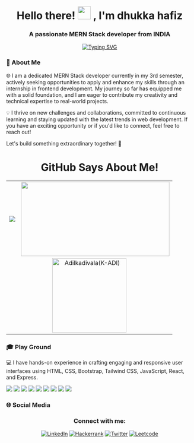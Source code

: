 <h1 align="center">
  Hello there! 
  <img src="https://media.giphy.com/media/hvRJCLFzcasrR4ia7z/giphy.gif" width="35">
  , I'm dhukka hafiz
</h1>
<h3 align="center">A passionate MERN Stack developer from INDIA</h3>

<p align="center">
  <a href="https://github.com/adilkadivala"><img src="https://readme-typing-svg.demolab.com?font=Freeman&size=40&duration=3000&pause=900&color=36C2CE&center=true&vCenter=true&random=false&width=600&height=60&lines=MERN+Stack+Developer%2C;NODE+Backend+Developer%2C;React+FrontEnd+Developer%2C;Passionate+Programmer%2C;Love+to+Learn+New+Stuff%2C" alt="Typing SVG" /></a>
</p>

<h3 align="left"> 🚀 About Me</h3>

🌐 I am a dedicated MERN Stack developer currently in my 3rd semester, actively seeking opportunities to apply and enhance my skills through an internship in frontend development. My journey so far has equipped me with a solid foundation, and I am eager to contribute my creativity and technical expertise to real-world projects.

💡 I thrive on new challenges and collaborations, committed to continuous learning and staying updated with the latest trends in web development. If you have an exciting opportunity or if you'd like to connect, feel free to reach out!

Let's build something extraordinary together! 🚀

<h1 align="center">GitHub Says About Me!</h1>

<table align="center">
  <tr>
    <td>
      <a href="https://github.com/adilkadivala">
  <img align="center" src="https://github-readme-stats.vercel.app/api?username=adilkadivala&show_icons=true&theme=dracula&private=true&include_all_commits=true" />
</a>
    </td>
    <td>
      <a href="https://github.com/adilkadivala">
        <img align="center" src="https://github-readme-stats.vercel.app/api/top-langs/?username=adilkadivala&hide=jupyter%20notebook,css&layout=compact&theme=dracula" width="400" height="200"/>
      </a>
    </td>
  </tr>
  <tr>
    <td colspan="2" align="center">
      <img height="200" src="https://github-readme-streak-stats.herokuapp.com/?user=adilkadivala&theme=dark&background=0d1117&date_format=M%20j%5B%2C%20Y%5D" alt="Adilkadivala(K-ADI)" />
    </td>
  </tr>
</table>

<h3 align="left"> 🎓 Play Ground</h3>

💻 I have hands-on experience in crafting engaging and responsive user interfaces using HTML, CSS, Bootstrap, Tailwind CSS, JavaScript, React, and Express.


<div>
<img src="https://img.shields.io/badge/-javascript-F7DF1E?&style=for-the-badge&logo=javascript&logoColor=black" />
<img src="https://img.shields.io/badge/-Node.js-87BF00?&style=for-the-badge&logo=node.js&logoColor=black" />
<img src="https://img.shields.io/badge/-Express.js-F7F7F7?&style=for-the-badge&logo=express&logoColor=black" />
<img src="https://img.shields.io/badge/-ReactJS-grey?&style=for-the-badge&logo=react&logoColor=61DAFB" />
<img src="https://img.shields.io/badge/-MySQL-42759C?&style=for-the-badge&logo=mysql&logoColor=f7f7f7" />
<img src="https://img.shields.io/badge/-Next.js-000000?&style=for-the-badge&logo=next.js&logoColor=f7f7f7" />
<img src="https://img.shields.io/badge/-Postman-F56933?&style=for-the-badge&logo=postman&logoColor=f7f7f7" />
<img src="https://img.shields.io/badge/-Git-F05032?&style=for-the-badge&logo=git&logoColor=white" /> 
<img src="https://img.shields.io/badge/github-%23121011.svg?style=for-the-badge&logo=github&logoColor=white" />
</div>



<h3 align="left"> 🌐 Social Media</h3> 

<h3 align="center">Connect with me:</h3>
<div align="center">
  <a href="https://www.linkedin.com/in/adil-kadival" target=""><img src="https://img.shields.io/badge/LinkedIn-0077B5?style=for-the-badge&logo=linkedin&logoColor=white" alt="LinkedIn"></a>
  <a href="https://www.hackerrank.com/profile/adilkadivala560" target=""><img src="https://img.shields.io/badge/Hackerrank-E4405F?style=for-the-badge&logo=Hackerrank&logoColor=white" alt="Hackerrank"></a>
  <a href="https://twitter.com/adil_kadival" target=""><img src="https://img.shields.io/badge/Twitter-1DA1F2?style=for-the-badge&logo=twitter&logoColor=white" alt="Twitter"></a>
  <a href="https://leetcode.com/adilkadivala560/" target=""><img src="https://img.shields.io/badge/Leetcode-D14836?style=for-the-badge&logo=leetcode&logoColor=white" alt="Leetcode"></a>
</div>

